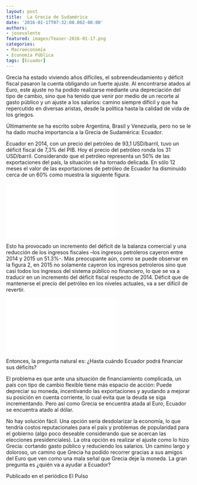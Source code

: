 ```yaml
---
layout: post
title:  La Grecia de Sudamérica
date: '2016-01-17T07:32:00.002-08:00'
authors:
- josevalente
featured: images/Teaser-2016-01-17.png
categories:
- Macroeconomía
- Economía Pública
tags: [Ecuador]
---
```


Grecia ha estado viviendo años difíciles, el sobreendeudamiento y déficit fiscal pasaron la cuenta obligando un fuerte ajuste. Al encontrarse atados al Euro, este ajuste no ha podido realizarse mediante una depreciación del tipo de cambio, sino que ha tenido que venir por medio de un recorte al gasto público y un ajuste a los salarios: camino siempre difícil y que ha repercutido en diversas aristas, desde la política hasta la calidad de vida de los griegos.

Últimamente se ha escrito sobre Argentina, Brasil y Venezuela, pero no se le ha dado mucha importancia a la Grecia de Sudamérica: Ecuador.

Ecuador en 2014, con un precio del petróleo de 93,1 USD/barril, tuvo un déficit fiscal de 7,3% del PIB. Hoy el precio del petróleo ronda los 31 USD/barril. Considerando que el petróleo representa un 50% de las exportaciones del país, la situación se ha tornado delicada. En sólo 12 meses el valor de las exportaciones de petróleo de Ecuador ha disminuido cerca de un 60% como muestra la siguiente figura.

<div class="frame-container">
<iframe frameborder="0" scrolling="no" src="//plot.ly/~faro/46.embed"></iframe>
</div>

Esto ha provocado un incremento del déficit de la balanza comercial y una reducción de los ingresos fiscales –los ingresos petroleros cayeron entre 2014 y 2015 un 51.3%-. Más preocupante aún, como se puede observar en la figura 2, en 2015 no solamente cayeron los ingresos petroleros sino que casi todos los ingresos del sistema público no financiero, lo que se va a traducir en un incremento del déficit fiscal respecto de 2014. Déficit que de mantenerse el precio del petróleo en los niveles actuales, va a ser difícil de revertir.

<div class="frame-container">
<iframe frameborder="0" scrolling="no" src="//plot.ly/~faro/49.embed"></iframe>
</div>

Entonces, la pregunta natural es: ¿Hasta cuándo Ecuador podrá financiar sus déficits?

El problema es que ante una situación de financiamiento complicada, un país con tipo de cambio flexible tiene más espacio de acción: Puede depreciar su moneda, incentivando las exportaciones y ayudando a mejorar su posición en cuenta corriente, lo cual evita que la deuda se siga incrementando. Pero así como Grecia se encuentra atada al Euro, Ecuador se encuentra atado al dólar.

No hay solución fácil. Una opción sería desdolarizar la economía, lo que tendría costos reputacionales para el país y problemas de popularidad para el gobierno (algo poco deseable considerando que se acercan las elecciones presidenciales). La otra opción es realizar el ajuste como lo hizo Grecia: cortando gasto público y reduciendo los salarios. Un camino largo y doloroso, un camino que Grecia ha podido recorrer gracias a sus amigos del Euro que ven como una mala señal que Grecia deje la moneda. La gran pregunta es ¿quién va a ayudar a Ecuador?

Publicado en el periódico El Pulso
